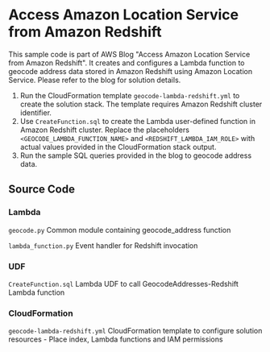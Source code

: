 # Access Amazon Location Service from Amazon Redshift

This sample code is part of AWS Blog "Access Amazon Location Service from Amazon Redshift". It creates and configures a Lambda function to geocode address data stored in Amazon Redshift using Amazon Location Service. Please refer to the blog for solution details.

1. Run the CloudFormation template `geocode-lambda-redshift.yml` to create the solution stack. The template requires Amazon Redshift cluster identifier.
2. Use `CreateFunction.sql` to create the Lambda user-defined function in Amazon Redshift cluster. Replace the placeholders `<GEOCODE_LAMBDA_FUNCTION_NAME>` and `<REDSHIFT_LAMBDA_IAM_ROLE>` with actual values provided in the CloudFormation stack output.
3. Run the sample SQL queries provided in the blog to geocode address data.

## Source Code
### Lambda
`geocode.py`
    Common module containing geocode_address function
    
`lambda_function.py`
    Event handler for Redshift invocation

### UDF
`CreateFunction.sql`
    Lambda UDF to call GeocodeAddresses-Redshift Lambda function

### CloudFormation
`geocode-lambda-redshift.yml`
    CloudFormation template to configure solution resources - Place index, Lambda functions and IAM permissions
